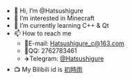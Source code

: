 - 👋 Hi, I’m @Hatsushigure
- 👀 I’m interested in Minecraft
- 🌱 I’m currently learning C++ & Qt
- 📫 How to reach me
  - 📧E-mail: Hatsushigure_c@163.com
  - 🐧QQ: 2762783461
  - ✈️Telegram: [@Hatsushigure](https://t.me/hatsushigure/)
- 📺 My Bilibili id is [初時雨](https://space.bilibili.com/520580199)
